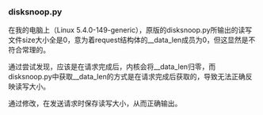 ### disksnoop.py
在我的电脑上（Linux 5.4.0-149-generic），原版的disksnoop.py所输出的读写文件size大小全是0，意为着request结构体的__data_len成员为0，但这显然是不符合常理的。

通过尝试发现，应该是在请求完成后，内核会将__data_len归零，而disksnoop.py中获取__data_len的方式是在请求完成后获取的，导致无法正确反映读写大小。

通过修改，在发送请求时保存读写大小，从而正确输出。
